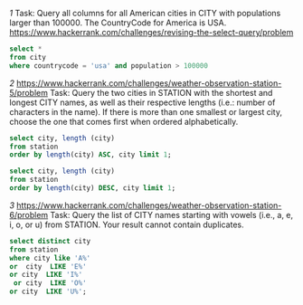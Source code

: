 *1*
Task: Query all columns for all American cities in CITY with populations larger than 100000. The CountryCode for America is USA.
https://www.hackerrank.com/challenges/revising-the-select-query/problem
```sql
select *
from city
where countrycode = 'usa' and population > 100000
```

*2*
https://www.hackerrank.com/challenges/weather-observation-station-5/problem
Task: Query the two cities in STATION with the shortest and longest CITY names, as well as their respective lengths (i.e.: number of characters in the name). If there is more than one smallest or largest city, choose the one that comes first when ordered alphabetically.
```sql
select city, length (city)
from station
order by length(city) ASC, city limit 1;

select city, length (city)
from station
order by length(city) DESC, city limit 1;
```
*3*
https://www.hackerrank.com/challenges/weather-observation-station-6/problem
Task: Query the list of CITY names starting with vowels (i.e., a, e, i, o, or u) from STATION. Your result cannot contain duplicates.
```sql
select distinct city
from station 
where city like 'A%' 
or  city  LIKE 'E%' 
or city  LIKE 'I%'
 or city  LIKE 'O%' 
or city  LIKE 'U%';
```